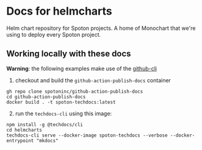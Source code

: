# Docs for helmcharts

Helm chart repository for Spoton projects. A home of Monochart that we're using to deploy every Spoton project.


## Working locally with these docs
**Warning**: the following examples make use of the [github-cli](https://cli.github.com/)

1. checkout and build the `github-action-publish-docs` container
```
gh repo clone spotoninc/github-action-publish-docs
cd github-action-publish-docs
docker build . -t spoton-techdocs:latest
```

2. run the `techdocs-cli` using this image:

```
npm install -g @techdocs/cli
cd helmcharts
techdocs-cli serve --docker-image spoton-techdocs --verbose --docker-entrypoint "mkdocs"
```